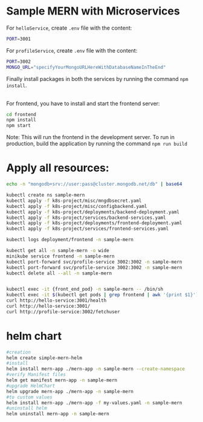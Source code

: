# Sample MERN with Microservices

For `helloService`, create `.env` file with the content:
```bash
PORT=3001
```

For `profileService`, create `.env` file with the content:
```bash
PORT=3002
MONGO_URL="specifyYourMongoURLHereWithDatabaseNameInTheEnd"
```

Finally install packages in both the services by running the command `npm install`.

<br/>
For frontend, you have to install and start the frontend server:

```bash
cd frontend
npm install
npm start
```

Note: This will run the frontend in the development server. To run in production, build the application by running the command `npm run build`

# Apply all resources:
```sh
echo -n "mongodb+srv://user:pass@cluster.mongodb.net/db" | base64
```
```sh
kubectl create ns sample-mern
kubectl apply -f k8s-project/misc/mngdbsecret.yaml
kubectl apply -f k8s-project/misc/configbackend.yaml
kubectl apply -f k8s-project/deployments/backend-deployment.yaml
kubectl apply -f k8s-project/services/backend-services.yaml
kubectl apply -f k8s-project/deployments/frontend-deployment.yaml
kubectl apply -f k8s-project/services/frontend-services.yaml 
```
```sh
kubectl logs deployment/frontend -n sample-mern

```

```sh
kubectl get all -n sample-mern -o wide
minikube service frontend -n sample-mern
kubectl port-forward svc/profile-service 3002:3002 -n sample-mern
kubectl port-forward svc/profile-service 3002:3002 -n sample-mern
kubectl delete all --all -n sample-mern
```
```sh 

kubectl exec -it {front_end_pod} -n sample-mern -- /bin/sh
kubectl exec -it $(kubectl get pods | grep frontend | awk '{print $1}') -- /bin/bash
curl http://hello-service:3001/health
curl http://hello-service:3001/
curl http://profile-service:3002/fetchuser

```

# helm chart 
```sh 
#creation 
helm create simple-mern-helm
#install 
helm install mern-app ./mern-app -n sample-mern --create-namespace
#verify Manifest files
helm get manifest mern-app -n sample-mern 
#upgrade HelmChart
helm upgrade mern-app ./mern-app -n sample-mern
#to custom values 
helm install mern-app ./mern-app -f my-values.yaml -n sample-mern
#uninstall helm 
helm uninstall mern-app -n sample-mern
```